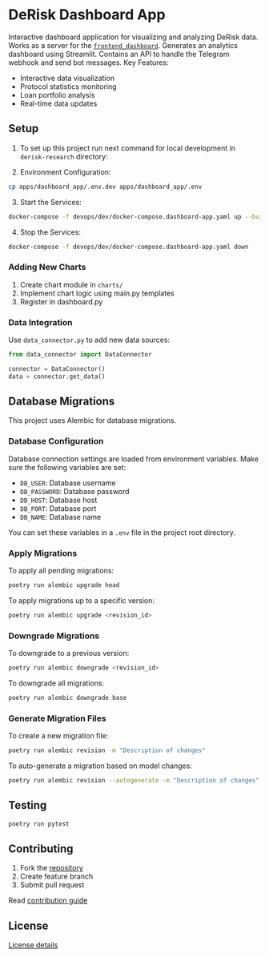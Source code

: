# DeRisk Dashboard App
Interactive dashboard application for visualizing and analyzing DeRisk data.
Works as a server for the [`frontend_dashboard`](./apps/frontend_dashboard/README.md). Generates an analytics dashboard using Streamlit. Contains an API to handle the Telegram webhook and send bot messages.
Key Features:
- Interactive data visualization
- Protocol statistics monitoring
- Loan portfolio analysis
- Real-time data updates



## Setup
1. To set up this project run next command for local development in `derisk-research` directory:

2. Environment Configuration:
```bash
cp apps/dashboard_app/.env.dev apps/dashboard_app/.env
```
3. Start the Services:

```bash
docker-compose -f devops/dev/docker-compose.dashboard-app.yaml up --build
```
4. Stop the Services:
```bash
docker-compose -f devops/dev/docker-compose.dashboard-app.yaml down
```


### Adding New Charts

1. Create chart module in `charts/`
2. Implement chart logic using main.py templates
3. Register in dashboard.py

### Data Integration

Use `data_connector.py` to add new data sources:

```python
from data_connector import DataConnector

connector = DataConnector()
data = connector.get_data()
```

## Database Migrations

This project uses Alembic for database migrations.

### Database Configuration

Database connection settings are loaded from environment variables. Make sure the following variables are set:

- `DB_USER`: Database username
- `DB_PASSWORD`: Database password
- `DB_HOST`: Database host
- `DB_PORT`: Database port
- `DB_NAME`: Database name

You can set these variables in a `.env` file in the project root directory.

### Apply Migrations

To apply all pending migrations:

```bash
poetry run alembic upgrade head
```

To apply migrations up to a specific version:

```bash
poetry run alembic upgrade <revision_id>
```

### Downgrade Migrations

To downgrade to a previous version:

```bash
poetry run alembic downgrade <revision_id>
```

To downgrade all migrations:

```bash
poetry run alembic downgrade base
```

### Generate Migration Files

To create a new migration file:

```bash
poetry run alembic revision -m "Description of changes"
```

To auto-generate a migration based on model changes:

```bash
poetry run alembic revision --autogenerate -m "Description of changes"
```

## Testing

```bash
poetry run pytest
```

## Contributing

1. Fork the [repository](https://github.com/CarmineOptions/derisk-research)
2. Create feature branch
3. Submit pull request

Read [contribution guide](https://github.com/CarmineOptions/derisk-research/blob/master/CONTRIBUTING.md)

## License

[License details](https://github.com/CarmineOptions/derisk-research/blob/master/LICENSE.txt)